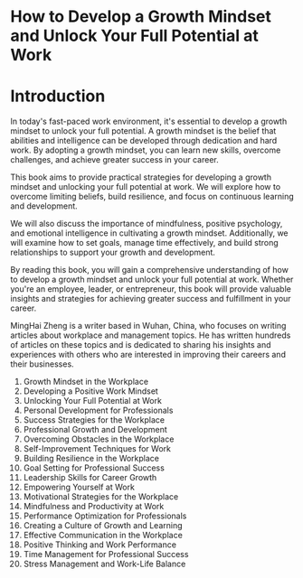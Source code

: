 # How to Develop a Growth Mindset and Unlock Your Full Potential at Work

# Introduction

In today's fast-paced work environment, it's essential to develop a growth mindset to unlock your full potential. A growth mindset is the belief that abilities and intelligence can be developed through dedication and hard work. By adopting a growth mindset, you can learn new skills, overcome challenges, and achieve greater success in your career.

This book aims to provide practical strategies for developing a growth mindset and unlocking your full potential at work. We will explore how to overcome limiting beliefs, build resilience, and focus on continuous learning and development.

We will also discuss the importance of mindfulness, positive psychology, and emotional intelligence in cultivating a growth mindset. Additionally, we will examine how to set goals, manage time effectively, and build strong relationships to support your growth and development.

By reading this book, you will gain a comprehensive understanding of how to develop a growth mindset and unlock your full potential at work. Whether you're an employee, leader, or entrepreneur, this book will provide valuable insights and strategies for achieving greater success and fulfillment in your career.

MingHai Zheng is a writer based in Wuhan, China, who focuses on writing articles about workplace and management topics. He has written hundreds of articles on these topics and is dedicated to sharing his insights and experiences with others who are interested in improving their careers and their businesses.



1. Growth Mindset in the Workplace
2. Developing a Positive Work Mindset
3. Unlocking Your Full Potential at Work
4. Personal Development for Professionals
5. Success Strategies for the Workplace
6. Professional Growth and Development
7. Overcoming Obstacles in the Workplace
8. Self-Improvement Techniques for Work
9. Building Resilience in the Workplace
10. Goal Setting for Professional Success
11. Leadership Skills for Career Growth
12. Empowering Yourself at Work
13. Motivational Strategies for the Workplace
14. Mindfulness and Productivity at Work
15. Performance Optimization for Professionals
16. Creating a Culture of Growth and Learning
17. Effective Communication in the Workplace
18. Positive Thinking and Work Performance
19. Time Management for Professional Success
20. Stress Management and Work-Life Balance

